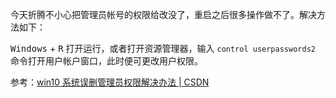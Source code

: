 今天折腾不小心把管理员帐号的权限给改没了，重启之后很多操作做不了。解决方法如下：

<kbd>Windows</kbd> + <kbd>R</kbd> 打开运行，或者打开资源管理器，输入 `control userpasswords2` 命令打开用户帐户窗口，此时便可更改用户权限。

参考：[win10 系统误删管理员权限解决办法 | CSDN](https://blog.csdn.net/vandet100/article/details/98883364)